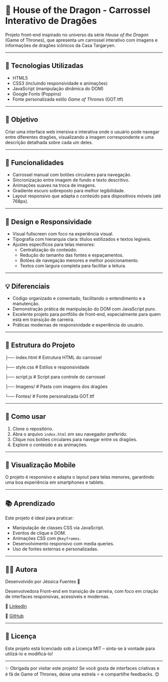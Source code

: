 # 🐉 House of the Dragon - Carrossel Interativo de Dragões

Projeto front-end inspirado no universo da série *House of the Dragon* (Game of Thrones), que apresenta um carrossel interativo com imagens e informações de dragões icônicos da Casa Targaryen.

---

## 🚀 Tecnologias Utilizadas

- HTML5
- CSS3 (incluindo responsividade e animações)
- JavaScript (manipulação dinâmica do DOM)
- Google Fonts (Poppins)
- Fonte personalizada estilo *Game of Thrones* (GOT.ttf)

---

## 🎯 Objetivo

Criar uma interface web imersiva e interativa onde o usuário pode navegar entre diferentes dragões, visualizando a imagem correspondente e uma descrição detalhada sobre cada um deles.

---

## 🧩 Funcionalidades

- Carrossel manual com botões circulares para navegação.
- Sincronização entre imagem de fundo e texto descritivo.
- Animações suaves na troca de imagens.
- Gradiente escuro sobreposto para melhor legibilidade.
- Layout responsivo que adapta o conteúdo para dispositivos móveis (até 768px).

---

## 🎨 Design e Responsividade

- Visual fullscreen com foco na experiência visual.
- Tipografia com hierarquia clara: títulos estilizados e textos legíveis.
- Ajustes específicos para telas menores:
  - Centralização do conteúdo.
  - Redução do tamanho das fontes e espaçamentos.
  - Botões de navegação menores e melhor posicionamento.
  - Textos com largura completa para facilitar a leitura.

---

## 💡 Diferenciais

- Código organizado e comentado, facilitando o entendimento e a manutenção.
- Demonstração prática de manipulação do DOM com JavaScript puro.
- Excelente projeto para portfólio de front-end, especialmente para quem está em transição de carreira.
- Práticas modernas de responsividade e experiência do usuário.

---

## 📁 Estrutura do Projeto

├── index.html # Estrutura HTML do carrossel

├── style.css # Estilos e responsividade

├── script.js # Script para controle do carrossel

├── Imagens/ # Pasta com imagens dos dragões

└── Fontes/ # Fonte personalizada GOT.ttf


---

## 🔧 Como usar

1. Clone o repositório.
2. Abra o arquivo `index.html` em seu navegador preferido.
3. Clique nos botões circulares para navegar entre os dragões.
4. Explore o conteúdo e as animações.

---

## 📱 Visualização Mobile

O projeto é responsivo e adapta o layout para telas menores, garantindo uma boa experiência em smartphones e tablets.

---

## 📚 Aprendizado

Este projeto é ideal para praticar:

- Manipulação de classes CSS via JavaScript.
- Eventos de clique e DOM.
- Animações CSS com `@keyframes`.
- Desenvolvimento responsivo com media queries.
- Uso de fontes externas e personalizadas.

---

## 👩‍💻 Autora

Desenvolvido por Jéssica Fuentes 💜

Desenvolvedora Front-end em transição de carreira, com foco em criação de interfaces responsivas, acessíveis e modernas.

🔗 [LinkedIn](https://www.linkedin.com/in/j%C3%A9ssica-fuentes/)

🔗 [GitHub](https://github.com/Jessica-Fuentess)

---

## 📄 Licença

Este projeto está licenciado sob a Licença MIT – sinta-se à vontade para utilizá-lo e modificá-lo!

---

✨ Obrigada por visitar este projeto! Se você gosta de interfaces criativas e é fã de Game of Thrones, deixe uma estrela ⭐ e compartilhe feedbacks. 😊
